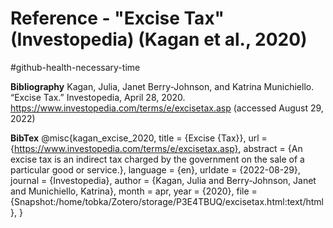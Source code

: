 # Reference - "Excise Tax" (Investopedia) (Kagan et al., 2020)
#github-health-necessary-time 

**Bibliography**
Kagan, Julia, Janet Berry-Johnson, and Katrina Munichiello. “Excise Tax.” Investopedia, April 28, 2020. https://www.investopedia.com/terms/e/excisetax.asp (accessed August 29, 2022)

**BibTex**
@misc{kagan_excise_2020,
	title = {Excise {Tax}},
	url = {https://www.investopedia.com/terms/e/excisetax.asp},
	abstract = {An excise tax is an indirect tax charged by the government on the sale of a particular good or service.},
	language = {en},
	urldate = {2022-08-29},
	journal = {Investopedia},
	author = {Kagan, Julia and Berry-Johnson, Janet and Munichiello, Katrina},
	month = apr,
	year = {2020},
	file = {Snapshot:/home/tobka/Zotero/storage/P3E4TBUQ/excisetax.html:text/html},
}